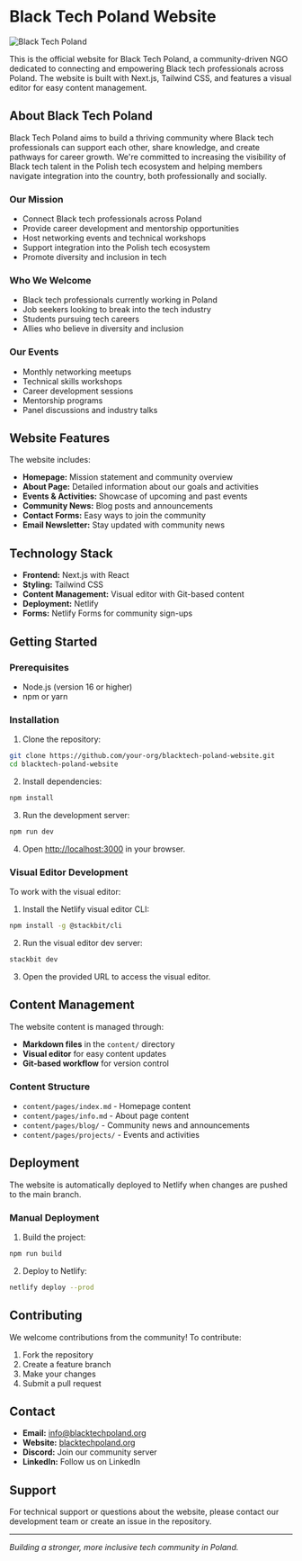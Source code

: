 # Black Tech Poland Website

![Black Tech Poland](https://assets.stackbit.com/docs/personal-nextjs-starter-thumb.png)

This is the official website for Black Tech Poland, a community-driven NGO dedicated to connecting and empowering Black tech professionals across Poland. The website is built with Next.js, Tailwind CSS, and features a visual editor for easy content management.

## About Black Tech Poland

Black Tech Poland aims to build a thriving community where Black tech professionals can support each other, share knowledge, and create pathways for career growth. We're committed to increasing the visibility of Black tech talent in the Polish tech ecosystem and helping members navigate integration into the country, both professionally and socially.

### Our Mission

- Connect Black tech professionals across Poland
- Provide career development and mentorship opportunities
- Host networking events and technical workshops
- Support integration into the Polish tech ecosystem
- Promote diversity and inclusion in tech

### Who We Welcome

- Black tech professionals currently working in Poland
- Job seekers looking to break into the tech industry
- Students pursuing tech careers
- Allies who believe in diversity and inclusion

### Our Events

- Monthly networking meetups
- Technical skills workshops
- Career development sessions
- Mentorship programs
- Panel discussions and industry talks

## Website Features

The website includes:

- **Homepage:** Mission statement and community overview
- **About Page:** Detailed information about our goals and activities
- **Events & Activities:** Showcase of upcoming and past events
- **Community News:** Blog posts and announcements
- **Contact Forms:** Easy ways to join the community
- **Email Newsletter:** Stay updated with community news

## Technology Stack

- **Frontend:** Next.js with React
- **Styling:** Tailwind CSS
- **Content Management:** Visual editor with Git-based content
- **Deployment:** Netlify
- **Forms:** Netlify Forms for community sign-ups

## Getting Started

### Prerequisites

- Node.js (version 16 or higher)
- npm or yarn

### Installation

1. Clone the repository:
```bash
git clone https://github.com/your-org/blacktech-poland-website.git
cd blacktech-poland-website
```

2. Install dependencies:
```bash
npm install
```

3. Run the development server:
```bash
npm run dev
```

4. Open [http://localhost:3000](http://localhost:3000) in your browser.

### Visual Editor Development

To work with the visual editor:

1. Install the Netlify visual editor CLI:
```bash
npm install -g @stackbit/cli
```

2. Run the visual editor dev server:
```bash
stackbit dev
```

3. Open the provided URL to access the visual editor.

## Content Management

The website content is managed through:

- **Markdown files** in the `content/` directory
- **Visual editor** for easy content updates
- **Git-based workflow** for version control

### Content Structure

- `content/pages/index.md` - Homepage content
- `content/pages/info.md` - About page content
- `content/pages/blog/` - Community news and announcements
- `content/pages/projects/` - Events and activities

## Deployment

The website is automatically deployed to Netlify when changes are pushed to the main branch.

### Manual Deployment

1. Build the project:
```bash
npm run build
```

2. Deploy to Netlify:
```bash
netlify deploy --prod
```

## Contributing

We welcome contributions from the community! To contribute:

1. Fork the repository
2. Create a feature branch
3. Make your changes
4. Submit a pull request

## Contact

- **Email:** info@blacktechpoland.org
- **Website:** [blacktechpoland.org](https://blacktechpoland.org)
- **Discord:** Join our community server
- **LinkedIn:** Follow us on LinkedIn

## Support

For technical support or questions about the website, please contact our development team or create an issue in the repository.

---

*Building a stronger, more inclusive tech community in Poland.*
